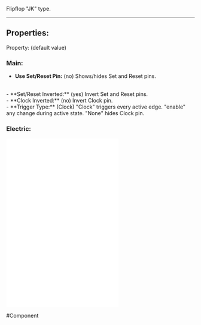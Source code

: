 Flipflop "JK" type.

---

## Properties:

Property: (default value)

### Main:
- **Use Set/Reset Pin:** (no)
   Shows/hides Set and Reset pins.
<br>
- **Set/Reset Inverted:** (yes)
   Invert Set and Reset pins.
<br>
- **Clock Inverted:** (no)
   Invert Clock pin.
<br>
- **Trigger Type:** (Clock)
   "Clock" triggers every active edge.
   "enable" any change during active state.
   "None" hides Clock pin.

### Electric:  
![](1-Circuit/Components/08-Logic/Logic%20Components.md#Inputs)  
![](1-Circuit/Components/08-Logic/Logic%20Components.md#Outputs)  
![](1-Circuit/Components/08-Logic/Logic%20Components.md#Edges)

#Component